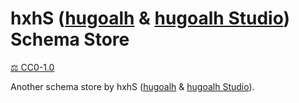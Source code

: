 [hugoalh]: https://github.com/hugoalh
[hugoalh-studio]: https://github.com/hugoalh-studio

# hxhS ([hugoalh][hugoalh] & [hugoalh Studio][hugoalh-studio]) Schema Store

[⚖️ CC0-1.0](./LICENSE.md)

Another schema store by hxhS ([hugoalh][hugoalh] & [hugoalh Studio][hugoalh-studio]).
